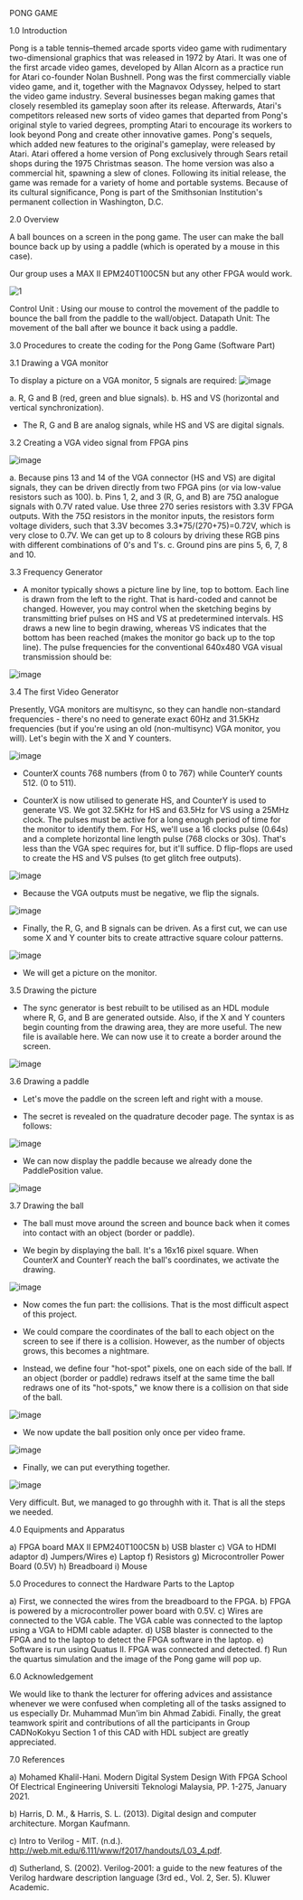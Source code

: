 PONG GAME

1.0 Introduction

  Pong is a table tennis–themed arcade sports video game with rudimentary two-dimensional graphics that was released in 1972 by Atari. It was one of the first arcade video games, developed by Allan Alcorn as a practice run for Atari co-founder Nolan Bushnell. Pong was the first commercially viable video game, and it, together with the Magnavox Odyssey, helped to start the video game industry. Several businesses began making games that closely resembled its gameplay soon after its release. Afterwards, Atari's competitors released new sorts of video games that departed from Pong's original style to varied degrees, prompting Atari to encourage its workers to look beyond Pong and create other innovative games. Pong's sequels, which added new features to the original's gameplay, were released by Atari. Atari offered a home version of Pong exclusively through Sears retail shops during the 1975 Christmas season. The home version was also a commercial hit, spawning a slew of clones. Following its initial release, the game was remade for a variety of home and portable systems. Because of its cultural significance, Pong is part of the Smithsonian Institution's permanent collection in Washington, D.C.



2.0 Overview

A ball bounces on a screen in the pong game. The user can make the ball bounce back up by using a paddle (which is operated by a mouse in this case).

Our group uses a MAX II EPM240T100C5N but any other FPGA would work.

![1](https://user-images.githubusercontent.com/87557430/126026390-b7854876-8414-4f96-8cf6-e91dcebeafcc.JPG)

Control Unit : Using our mouse to control the movement of the paddle to bounce the ball from the paddle to the wall/object.
Datapath Unit: The movement of the ball after we bounce it back using a paddle.



3.0 Procedures to create the coding for the Pong Game (Software Part)

3.1 Drawing a VGA monitor

To display a picture on a VGA monitor, 5 signals are required:
![image](https://user-images.githubusercontent.com/87557430/126026639-72b245b0-3f80-4c01-b012-45ac5e26a251.png)

a. R, G and B (red, green and blue signals).
b. HS and VS (horizontal and vertical synchronization).

- The R, G and B are analog signals, while HS and VS are digital signals.

3.2 Creating a VGA video signal from FPGA pins

![image](https://user-images.githubusercontent.com/87557430/126026682-61a73b14-ff35-4efd-929d-f9908bd141e6.png)

a. Because pins 13 and 14 of the VGA connector (HS and VS) are digital signals, they can be driven directly from two FPGA pins (or via low-value resistors such as 100).
b. Pins 1, 2, and 3 (R, G, and B) are 75Ω analogue signals with 0.7V rated value. Use three 270 series resistors with 3.3V FPGA outputs. With the 75Ω resistors in the monitor inputs, the resistors form voltage dividers, such that 3.3V becomes 3.3*75/(270+75)=0.72V, which is very close to 0.7V. We can get up to 8 colours by driving these RGB pins with different combinations of 0's and 1's.
c. Ground pins are pins 5, 6, 7, 8 and 10.


3.3 Frequency Generator

- A monitor typically shows a picture line by line, top to bottom. Each line is drawn from the left to the right. That is hard-coded and cannot be changed. However, you may control when the sketching begins by transmitting brief pulses on HS and VS at predetermined intervals. HS draws a new line to begin drawing, whereas VS indicates that the bottom has been reached (makes the monitor go back up to the top line). The pulse frequencies for the conventional 640x480 VGA visual transmission should be:

![image](https://user-images.githubusercontent.com/87557430/126026887-94c28f29-d611-411c-8ba8-f197cabb9e1a.png)


3.4 The first Video Generator

Presently, VGA monitors are multisync, so they can handle non-standard frequencies - there's no need to generate exact 60Hz and 31.5KHz frequencies (but if you're using an old (non-multisync) VGA monitor, you will). Let's begin with the X and Y counters.

![image](https://user-images.githubusercontent.com/87557430/126027034-6a3562ee-6c84-4faf-867d-bbab1e7c3887.png)

- CounterX counts 768 numbers (from 0 to 767) while CounterY counts 512. (0 to 511). 

- CounterX is now utilised to generate HS, and CounterY is used to generate VS. We got 32.5KHz for HS and 63.5Hz for VS using a 25MHz clock. The pulses must be active for a long enough period of time for the monitor to identify them. For HS, we'll use a 16 clocks pulse (0.64s) and a complete horizontal line length pulse (768 clocks or 30s). That's less than the VGA spec requires for, but it'll suffice. D flip-flops are used to create the HS and VS pulses (to get glitch free outputs).

![image](https://user-images.githubusercontent.com/87557430/126027012-65967a1e-4123-4f71-ae4d-9c815dfa27ec.png)


- Because the VGA outputs must be negative, we flip the signals.

![image](https://user-images.githubusercontent.com/87557430/126027055-70d2f625-eeac-49be-9400-e74d243c309b.png)

- Finally, the R, G, and B signals can be driven. As a first cut, we can use some X and Y counter bits to create attractive square colour patterns.

![image](https://user-images.githubusercontent.com/87557430/126027115-33460194-fc3b-495a-bde5-77a4e52b81f8.png)

- We will get a picture on the monitor.

3.5 Drawing the picture

- The sync generator is best rebuilt to be utilised as an HDL module where R, G, and B are generated outside. Also, if the X and Y counters begin counting from the drawing area, they are more useful. The new file is available here. 
We can now use it to create a border around the screen.

![image](https://user-images.githubusercontent.com/87557430/126027300-a3284276-b524-4a2b-beaf-5dd9335d618c.png)

3.6 Drawing a paddle

- Let's move the paddle on the screen left and right with a mouse.

- The secret is revealed on the quadrature decoder page. The syntax is as follows:

![image](https://user-images.githubusercontent.com/87557430/126027924-9209e065-8da8-4aae-9f47-962d19bccf46.png)


- We can now display the paddle because we already done the PaddlePosition value.

![image](https://user-images.githubusercontent.com/87557430/126028008-a7ca9f3f-f458-4f82-b61d-b306c33db007.png)


3.7 Drawing the ball

- The ball must move around the screen and bounce back when it comes into contact with an object (border or paddle).

- We begin by displaying the ball. It's a 16x16 pixel square. When CounterX and CounterY reach the ball's coordinates, we activate the drawing.

![image](https://user-images.githubusercontent.com/87557430/126028045-2212f198-e59e-4732-891f-6e29f4afd4da.png)


- Now comes the fun part: the collisions. That is the most difficult aspect of this project.

- We could compare the coordinates of the ball to each object on the screen to see if there is a collision. However, as the number of objects grows, this becomes a nightmare.

- Instead, we define four "hot-spot" pixels, one on each side of the ball. If an object (border or paddle) redraws itself at the same time the ball redraws one of its "hot-spots," we know there is a collision on that side of the ball.

![image](https://user-images.githubusercontent.com/87557430/126028104-1b08dcba-ec5a-4190-a2e2-f1d9d99abe45.png)


- We now update the ball position only once per video frame.

![image](https://user-images.githubusercontent.com/87557430/126028117-147613c2-249a-41bc-aba2-540f0832b0f7.png)


- Finally, we can put everything together.

![image](https://user-images.githubusercontent.com/87557430/126028123-c55e5424-af38-48a4-b391-ab0b73f9e35d.png)


Very difficult. But, we managed to go throughh with it. That is all the steps we needed.


4.0 Equipments and Apparatus

a) FPGA board MAX II EPM240T100C5N
b) USB blaster
c) VGA to HDMI adaptor
d) Jumpers/Wires
e) Laptop
f) Resistors
g) Microcontroller Power Board (0.5V)
h) Breadboard
i) Mouse



5.0 Procedures to connect the Hardware Parts to the Laptop

a) First, we connected the wires from the breadboard to the FPGA.
b) FPGA is powered by a microcontroller power board with 0.5V.
c) Wires are connected to the VGA cable. The VGA cable was connected to the laptop using a VGA to HDMI cable adapter.
d) USB blaster is connected to the FPGA and to the laptop to detect the FPGA software in the laptop.
e) Software is run using Quatus II. FPGA was connected and detected. 
f) Run the quartus simulation and the image of the Pong game will pop up.

6.0 Acknowledgement

We would like to thank the lecturer for offering advices and assistance whenever we were confused when completing all of the tasks assigned to us especially Dr.  Muhammad Mun'im bin Ahmad Zabidi. Finally, the great teamwork spirit and contributions of all the participants in Group CADNoKokyu Section 1 of this CAD with HDL subject are greatly appreciated.



7.0 References

a) Mohamed Khalil-Hani. Modern Digital System Design With FPGA School Of Electrical Engineering Universiti Teknologi Malaysia, PP. 1-275, January 2021.

b) Harris, D. M., &amp; Harris, S. L. (2013). Digital design and computer architecture. Morgan Kaufmann. 

c) Intro to Verilog - MIT. (n.d.). http://web.mit.edu/6.111/www/f2017/handouts/L03_4.pdf. 

d) Sutherland, S. (2002). Verilog-2001: a guide to the new features of the Verilog hardware description language (3rd ed., Vol. 2, Ser. 5). Kluwer Academic. 










